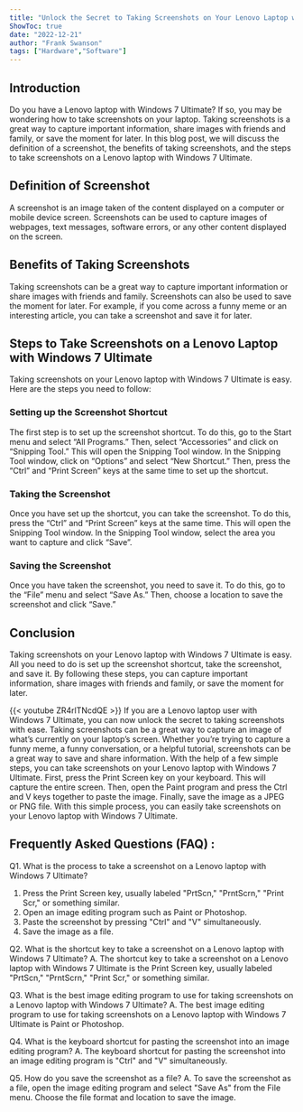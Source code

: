 ```yaml
---
title: "Unlock the Secret to Taking Screenshots on Your Lenovo Laptop with Windows 7 Ultimate!"
ShowToc: true 
date: "2022-12-21"
author: "Frank Swanson" 
tags: ["Hardware","Software"]
---
```

## Introduction

Do you have a Lenovo laptop with Windows 7 Ultimate? If so, you may be wondering how to take screenshots on your laptop. Taking screenshots is a great way to capture important information, share images with friends and family, or save the moment for later. In this blog post, we will discuss the definition of a screenshot, the benefits of taking screenshots, and the steps to take screenshots on a Lenovo laptop with Windows 7 Ultimate.

## Definition of Screenshot

A screenshot is an image taken of the content displayed on a computer or mobile device screen. Screenshots can be used to capture images of webpages, text messages, software errors, or any other content displayed on the screen.

## Benefits of Taking Screenshots

Taking screenshots can be a great way to capture important information or share images with friends and family. Screenshots can also be used to save the moment for later. For example, if you come across a funny meme or an interesting article, you can take a screenshot and save it for later.

## Steps to Take Screenshots on a Lenovo Laptop with Windows 7 Ultimate

Taking screenshots on your Lenovo laptop with Windows 7 Ultimate is easy. Here are the steps you need to follow:

### Setting up the Screenshot Shortcut

The first step is to set up the screenshot shortcut. To do this, go to the Start menu and select “All Programs.” Then, select “Accessories” and click on “Snipping Tool.” This will open the Snipping Tool window. In the Snipping Tool window, click on “Options” and select “New Shortcut.” Then, press the “Ctrl” and “Print Screen” keys at the same time to set up the shortcut.

### Taking the Screenshot

Once you have set up the shortcut, you can take the screenshot. To do this, press the “Ctrl” and “Print Screen” keys at the same time. This will open the Snipping Tool window. In the Snipping Tool window, select the area you want to capture and click “Save”.

### Saving the Screenshot

Once you have taken the screenshot, you need to save it. To do this, go to the “File” menu and select “Save As.” Then, choose a location to save the screenshot and click “Save.”

## Conclusion

Taking screenshots on your Lenovo laptop with Windows 7 Ultimate is easy. All you need to do is set up the screenshot shortcut, take the screenshot, and save it. By following these steps, you can capture important information, share images with friends and family, or save the moment for later.

{{< youtube ZR4rlTNcdQE >}} 
If you are a Lenovo laptop user with Windows 7 Ultimate, you can now unlock the secret to taking screenshots with ease. Taking screenshots can be a great way to capture an image of what’s currently on your laptop’s screen. Whether you’re trying to capture a funny meme, a funny conversation, or a helpful tutorial, screenshots can be a great way to save and share information. With the help of a few simple steps, you can take screenshots on your Lenovo laptop with Windows 7 Ultimate. First, press the Print Screen key on your keyboard. This will capture the entire screen. Then, open the Paint program and press the Ctrl and V keys together to paste the image. Finally, save the image as a JPEG or PNG file. With this simple process, you can easily take screenshots on your Lenovo laptop with Windows 7 Ultimate.

## Frequently Asked Questions (FAQ) :
Q1. What is the process to take a screenshot on a Lenovo laptop with Windows 7 Ultimate?
1. Press the Print Screen key, usually labeled "PrtScn," "PrntScrn," "Print Scr," or something similar. 
2. Open an image editing program such as Paint or Photoshop. 
3. Paste the screenshot by pressing "Ctrl" and "V" simultaneously. 
4. Save the image as a file.

Q2. What is the shortcut key to take a screenshot on a Lenovo laptop with Windows 7 Ultimate?
A. The shortcut key to take a screenshot on a Lenovo laptop with Windows 7 Ultimate is the Print Screen key, usually labeled "PrtScn," "PrntScrn," "Print Scr," or something similar.

Q3. What is the best image editing program to use for taking screenshots on a Lenovo laptop with Windows 7 Ultimate?
A. The best image editing program to use for taking screenshots on a Lenovo laptop with Windows 7 Ultimate is Paint or Photoshop.

Q4. What is the keyboard shortcut for pasting the screenshot into an image editing program?
A. The keyboard shortcut for pasting the screenshot into an image editing program is "Ctrl" and "V" simultaneously.

Q5. How do you save the screenshot as a file?
A. To save the screenshot as a file, open the image editing program and select "Save As" from the File menu. Choose the file format and location to save the image.


